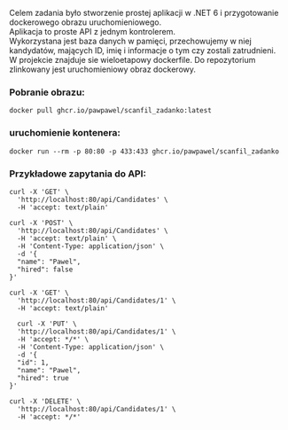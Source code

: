Celem zadania było stworzenie prostej aplikacji w .NET 6 i przygotowanie dockerowego obrazu uruchomieniowego.  
Aplikacja to proste API z jednym kontrolerem.  
Wykorzystana jest baza danych w pamięci, przechowujemy w niej kandydatów, mających ID, imię i informacje o tym czy zostali zatrudnieni.  
W projekcie znajduje sie wieloetapowy dockerfile. Do repozytorium zlinkowany jest uruchomieniowy obraz dockerowy.

### Pobranie obrazu:
```
docker pull ghcr.io/pawpawel/scanfil_zadanko:latest
```
### uruchomienie kontenera:
```
docker run --rm -p 80:80 -p 433:433 ghcr.io/pawpawel/scanfil_zadanko
```
### Przykładowe zapytania do API:
```
curl -X 'GET' \
  'http://localhost:80/api/Candidates' \
  -H 'accept: text/plain'
  
curl -X 'POST' \
  'http://localhost:80/api/Candidates' \
  -H 'accept: text/plain' \
  -H 'Content-Type: application/json' \
  -d '{
  "name": "Pawel",
  "hired": false
}'

curl -X 'GET' \
  'http://localhost:80/api/Candidates/1' \
  -H 'accept: text/plain'
  
  curl -X 'PUT' \
  'http://localhost:80/api/Candidates/1' \
  -H 'accept: */*' \
  -H 'Content-Type: application/json' \
  -d '{
  "id": 1,
  "name": "Pawel",
  "hired": true
}'

curl -X 'DELETE' \
  'http://localhost:80/api/Candidates/1' \
  -H 'accept: */*'
